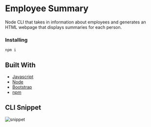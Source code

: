 # Employee Summary 

Node CLI that takes in information about employees and generates an HTML webpage that displays summaries for each person. 


### Installing

```
npm i
```

## Built With

* [Javascript](https://www.javascript.com/) 
* [Node](https://nodejs.org/en/)
* [Bootstrap](https://getbootstrap.com/) 
* [npm](https://www.npmjs.com/)


## CLI Snippet 

![snippet](https://media.giphy.com/media/Q7pnVitvQxvztWc648/giphy.gif)

